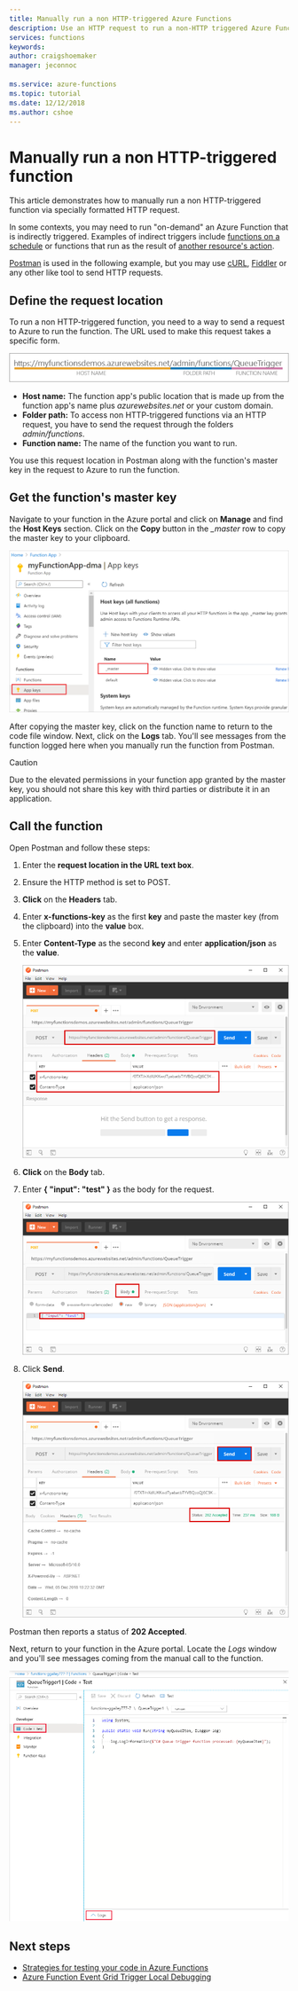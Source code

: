 ```yaml
---
title: Manually run a non HTTP-triggered Azure Functions
description: Use an HTTP request to run a non-HTTP triggered Azure Functions
services: functions
keywords: 
author: craigshoemaker
manager: jeconnoc

ms.service: azure-functions
ms.topic: tutorial
ms.date: 12/12/2018
ms.author: cshoe
---
```


# Manually run a non HTTP-triggered function

This article demonstrates how to manually run a non HTTP-triggered function via specially formatted HTTP request.

In some contexts, you may need to run "on-demand" an Azure Function that is indirectly triggered.  Examples of indirect triggers include [functions on a schedule](./functions-create-scheduled-function.md) or functions that run as the result of [another resource's action](./functions-create-storage-blob-triggered-function.md). 

[Postman](https://www.getpostman.com/) is used in the following example, but you may use [cURL](https://curl.haxx.se/), [Fiddler](https://www.telerik.com/fiddler) or any other like tool to send HTTP requests.

## Define the request location

To run a non HTTP-triggered function, you need to a way to send a request to Azure to run the function. The URL used to make this request takes a specific form.

![Define the request location: host name + folder path + function name](./media/functions-manually-run-non-http/azure-functions-admin-url-anatomy.png)

- **Host name:** The function app's public location that is made up from the function app's name plus *azurewebsites.net* or your custom domain.
- **Folder path:** To access non HTTP-triggered functions via an HTTP request, you have to send the request through the folders *admin/functions*.
- **Function name:** The name of the function you want to run.

You use this request location in Postman along with the function's master key in the request to Azure to run the function.

## Get the function's master key

Navigate to your function in the Azure portal and click on **Manage** and find the **Host Keys** section. Click on the **Copy** button in the *_master* row to copy the master key to your clipboard.

![Copy master key from Function Management screen](./media/functions-manually-run-non-http/azure-portal-functions-master-key.png)

After copying the master key, click on the function name to return to the code file window. Next, click on the **Logs** tab. You'll see messages from the function logged here when you manually run the function from Postman.

> [!CAUTION]  
> Due to the elevated permissions in your function app granted by the master key, you should not share this key with third parties or distribute it in an application.

## Call the function

Open Postman and follow these steps:

1. Enter the **request location in the URL text box**.
2. Ensure the HTTP method is set to POST.
3. **Click** on the **Headers** tab.
4. Enter **x-functions-key** as the first **key** and paste the master key (from the clipboard) into the **value** box.
5. Enter **Content-Type** as the second **key** and enter **application/json** as the **value**.

    ![Postman headers settings](./media/functions-manually-run-non-http/functions-manually-run-non-http-headers.png)

6. **Click** on the **Body** tab.
7. Enter **{ "input": "test" }** as the body for the request.

    ![Postman body settings](./media/functions-manually-run-non-http/functions-manually-run-non-http-body.png)

8. Click **Send**.

    ![Sending a request with Postman](./media/functions-manually-run-non-http/functions-manually-run-non-http-send.png)

Postman then reports a status of **202 Accepted**.

Next, return to your function in the Azure portal. Locate the *Logs* window and you'll see messages coming from the manual call to the function.

![Function log results from manual call](./media/functions-manually-run-non-http/azure-portal-function-log.png)

## Next steps

- [Strategies for testing your code in Azure Functions](./functions-test-a-function.md)
- [Azure Function Event Grid Trigger Local Debugging](./functions-debug-event-grid-trigger-local.md)
